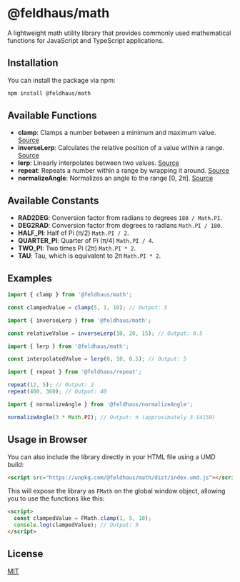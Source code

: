 # @feldhaus/math

A lightweight math utility library that provides commonly used mathematical functions for JavaScript and TypeScript applications.

## Installation

You can install the package via npm:

```bash
npm install @feldhaus/math
```

## Available Functions

- **clamp**: Clamps a number between a minimum and maximum value. [Source](https://github.com/feldhaus/vector/blob/main/src/clamp.ts)
- **inverseLerp**: Calculates the relative position of a value within a range. [Source](https://github.com/feldhaus/vector/blob/main/src/inverseLerp.ts)
- **lerp**: Linearly interpolates between two values. [Source](https://github.com/feldhaus/vector/blob/main/src/lerp.ts)
- **repeat**: Repeats a number within a range by wrapping it around. [Source](https://github.com/feldhaus/vector/blob/main/src/repeat.ts)
- **normalizeAngle**: Normalizes an angle to the range [0, 2π]. [Source](https://github.com/feldhaus/vector/blob/main/src/normalizeAngle.ts)

## Available Constants

- **RAD2DEG**: Conversion factor from radians to degrees `180 / Math.PI`.
- **DEG2RAD**: Conversion factor from degrees to radians `Math.PI / 180`.
- **HALF_PI**: Half of Pi (π/2) `Math.PI / 2`.
- **QUARTER_PI**: Quarter of Pi (π/4) `Math.PI / 4`.
- **TWO_PI**: Two times Pi (2π) `Math.PI * 2`.
- **TAU**: Tau, which is equivalent to 2π `Math.PI * 2`.

## Examples

```typescript
import { clamp } from '@feldhaus/math';

const clampedValue = clamp(5, 1, 10); // Output: 5
```

```typescript
import { inverseLerp } from '@feldhaus/math';

const relativeValue = inverseLerp(10, 20, 15); // Output: 0.5
```

```typescript
import { lerp } from '@feldhaus/math';

const interpolatedValue = lerp(0, 10, 0.5); // Output: 5
```

```typescript
import { repeat } from '@feldhaus/repeat';

repeat(12, 5); // Output: 2
repeat(400, 360); // Output: 40
```

```typescript
import { normalizeAngle } from '@feldhaus/normalizeAngle';

normalizeAngle(3 * Math.PI); // Output: π (approximately 3.14159)
```

## Usage in Browser

You can also include the library directly in your HTML file using a UMD build:

```html
<script src="https://unpkg.com/@feldhaus/math/dist/index.umd.js"></script>
```

This will expose the library as `FMath` on the global window object, allowing you to use the functions like this:

```html
<script>
  const clampedValue = FMath.clamp(1, 5, 10);
  console.log(clampedValue); // Output: 5
</script>
```

## License

[MIT](LICENSE)
